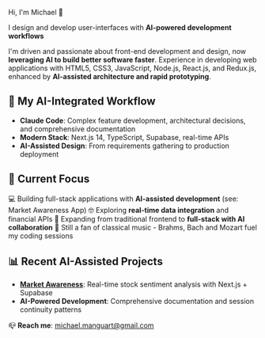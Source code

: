 Hi, I'm Michael 👋

I design and develop user-interfaces with **AI-powered development 
workflows**

  I'm driven and passionate about front-end development and design, now
  **leveraging AI to build better software faster**. Experience in developing
   web applications with HTML5, CSS3, JavaScript, Node.js, React.js, and
  Redux.js, enhanced by **AI-assisted architecture and rapid prototyping**.

  ## 🤖 My AI-Integrated Workflow
  - **Claude Code**: Complex feature development, architectural decisions,
  and comprehensive documentation
  - **Modern Stack**: Next.js 14, TypeScript, Supabase, real-time APIs
  - **AI-Assisted Design**: From requirements gathering to production
  deployment

  ## 🚀 Current Focus
  💻 Building full-stack applications with **AI-assisted development** (see:
  Market Awareness App)
  🤓 Exploring **real-time data integration** and financial APIs
  🎯 Expanding from traditional frontend to **full-stack with AI 
  collaboration**
  🎼 Still a fan of classical music - Brahms, Bach and Mozart fuel my coding
  sessions

  ## 📊 Recent AI-Assisted Projects
  - **[Market Awareness](https://github.com/mcm612/market-awareness)**:
  Real-time stock sentiment analysis with Next.js + Supabase
  - **AI-Powered Development**: Comprehensive documentation and session
  continuity patterns

  📪 **Reach me**: michael.manguart@gmail.com
